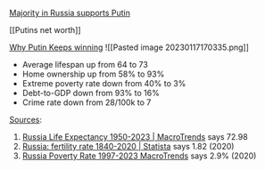 [Majority in Russia supports Putin](http://johnhelmer.net/the-majority-in-russia-supports-putin-for-them-the-war-is-a-form-of-resistance/)

[[Putins net worth]]

[Why Putin Keeps winning](https://twitter.com/eshaLegal/status/1615447172513685521)
![[Pasted image 20230117170335.png]]

- Average lifespan up from 64 to 73
- Home ownership up from 58% to 93%
- Extreme poverty rate down from 40% to 3%
- Debt-to-GDP down from 93% to 16%
- Crime rate down from 28/100k to 7

[Sources](https://twitter.com/blibberbl0b/status/1615085152446677007?t=vG_FxXzFkbHgpxNITL_4Vg):

1) [Russia Life Expectancy 1950-2023 | MacroTrends](https://www.macrotrends.net/countries/RUS/russia/life-expectancy) says 72.98 
3) [Russia: fertility rate 1840-2020 | Statista](https://www.statista.com/statistics/1033851/fertility-rate-russia-1840-2020/) says 1.82 (2020) 
4) [Russia Poverty Rate 1997-2023  MacroTrends](https://www.macrotrends.net/countries/RUS/russia/poverty-rate) says 2.9% (2020)
